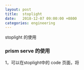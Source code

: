 ```yaml
---
layout: post
title:  stoplight
date:   2018-12-07 09:00:00 +0800
categories: engineering
---
```

stoplight 的使用
### prism serve 的使用
1，可以在stoplight中的 code 页面，将

